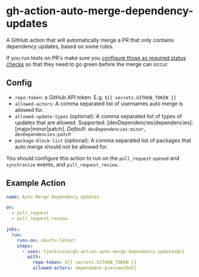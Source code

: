 # gh-action-auto-merge-dependency-updates

A GitHub action that will automatically merge a PR that only contains dependency updates, based on some rules.

If you run tests on PR's make sure you [configure those as required status checks](https://docs.github.com/en/github/administering-a-repository/enabling-required-status-checks) so that they need to go green before the merge can occur.

## Config

- `repo-token`: a GitHub API token. E.g. `${{ secrets.GITHUB_TOKEN }}`
- `allowed-actors`: A comma separated list of usernames auto merge is allowed for.
- `allowed-update-types` (optional): A comma separated list of types of updates that are allowed. Supported: [devDependencies|dependencies]:[major|minor|patch]. _Default: `devDependencies:minor, devDependencies:patch`_
- `package-block-list` (optional): A comma separated list of packages that auto merge should not be allowed for.

You should configure this action to run on the `pull_request` `opened` and `synchronize` events, and `pull_request_review`.

## Example Action

```yaml
name: Auto Merge Dependency Updates

on:
  - pull_request
  - pull_request_review

jobs:
  run:
    runs-on: ubuntu-latest
    steps:
      - uses: tjenkinson/gh-action-auto-merge-dependency-updates@v1
        with:
          repo-token: ${{ secrets.GITHUB_TOKEN }}
          allowed-actors: dependabot-preview[bot]
```
